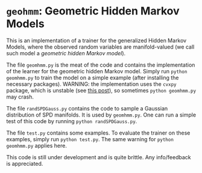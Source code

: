 # `geohmm`: Geometric Hidden Markov Models

This is an implementation of a trainer for the generalized Hidden Markov Models, where the observed random variables are manifold-valued (we call such model a *geometric hidden Markov model*).

The file `geomhmm.py` is the meat of the code and contains the implementation of the learner for the geometric hidden Markov model. Simply run `python geomhmm.py` to train the model on a simple example (after installing the necessary packages). WARNING: the implementation uses the `cvxpy` package, which is unstable (see [this post](https://stackoverflow.com/questions/59843953/receiving-none-as-result-in-cvxpy-problem-solver)), so sometimes `python geomhmm.py` may crash.

The file `randSPDGauss.py` contains the code to sample a Gaussian distribution of SPD manifolds. It is used by `geomhmm.py`.  One can run a simple test of this code by running `python randSPDGauss.py`.

The file `test.py` contains some examples. To evaluate the trainer on these examples, simply run `python test.py`. The same warning for `python geomhmm.py` applies here.

This code is still under development and is quite brittle. Any info/feedback is appreciated.
